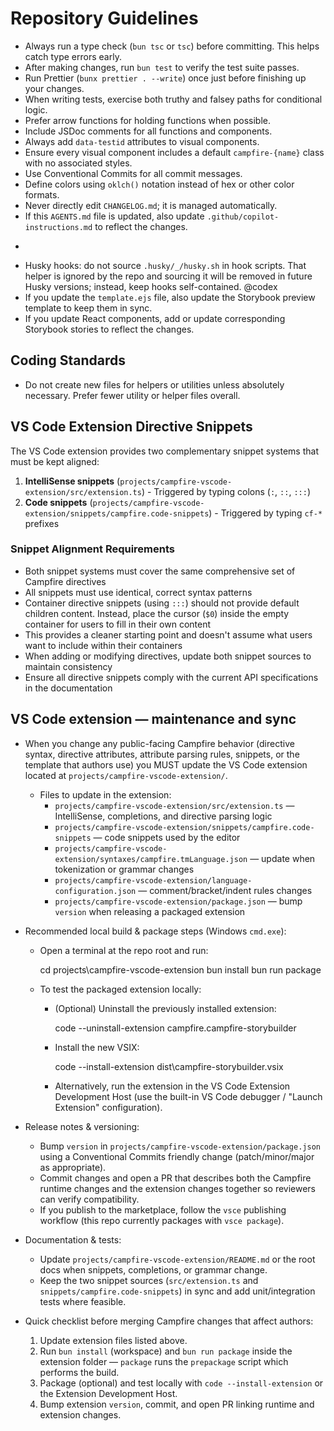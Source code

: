 # Repository Guidelines

- Always run a type check (`bun tsc` or `tsc`) before committing. This helps catch type errors early.
- After making changes, run `bun test` to verify the test suite passes.
- Run Prettier (`bunx prettier . --write`) once just before finishing up your changes.
- When writing tests, exercise both truthy and falsey paths for conditional logic.
- Prefer arrow functions for holding functions when possible.
- Include JSDoc comments for all functions and components.
- Always add `data-testid` attributes to visual components.
- Ensure every visual component includes a default `campfire-{name}` class with no associated styles.
- Use Conventional Commits for all commit messages.
- Define colors using `oklch()` notation instead of hex or other color formats.
- Never directly edit `CHANGELOG.md`; it is managed automatically.
- If this `AGENTS.md` file is updated, also update `.github/copilot-instructions.md` to reflect the changes.

*

- Husky hooks: do not source `.husky/_/husky.sh` in hook scripts. That helper is ignored by the repo and sourcing it will be removed in future Husky versions; instead, keep hooks self-contained. @codex
- If you update the `template.ejs` file, also update the Storybook preview template to keep them in sync.
- If you update React components, add or update corresponding Storybook stories to reflect the changes.

## Coding Standards

- Do not create new files for helpers or utilities unless absolutely necessary. Prefer fewer utility or helper files overall.

## VS Code Extension Directive Snippets

The VS Code extension provides two complementary snippet systems that must be kept aligned:

1. **IntelliSense snippets** (`projects/campfire-vscode-extension/src/extension.ts`) - Triggered by typing colons (`:`, `::`, `:::`)
2. **Code snippets** (`projects/campfire-vscode-extension/snippets/campfire.code-snippets`) - Triggered by typing `cf-*` prefixes

### Snippet Alignment Requirements

- Both snippet systems must cover the same comprehensive set of Campfire directives
- All snippets must use identical, correct syntax patterns
- Container directive snippets (using `:::`) should not provide default children content. Instead, place the cursor (`$0`) inside the empty container for users to fill in their own content
- This provides a cleaner starting point and doesn't assume what users want to include within their containers
- When adding or modifying directives, update both snippet sources to maintain consistency
- Ensure all directive snippets comply with the current API specifications in the documentation

## VS Code extension — maintenance and sync

- When you change any public-facing Campfire behavior (directive syntax, directive attributes, attribute parsing rules, snippets, or the template that authors use) you MUST update the VS Code extension located at `projects/campfire-vscode-extension/`.
  - Files to update in the extension:
    - `projects/campfire-vscode-extension/src/extension.ts` — IntelliSense, completions, and directive parsing logic
    - `projects/campfire-vscode-extension/snippets/campfire.code-snippets` — code snippets used by the editor
    - `projects/campfire-vscode-extension/syntaxes/campfire.tmLanguage.json` — update when tokenization or grammar changes
    - `projects/campfire-vscode-extension/language-configuration.json` — comment/bracket/indent rules changes
    - `projects/campfire-vscode-extension/package.json` — bump `version` when releasing a packaged extension

- Recommended local build & package steps (Windows `cmd.exe`):
  - Open a terminal at the repo root and run:

    cd projects\campfire-vscode-extension
    bun install
    bun run package

  - To test the packaged extension locally:
    - (Optional) Uninstall the previously installed extension:

      code --uninstall-extension campfire.campfire-storybuilder

    - Install the new VSIX:

      code --install-extension dist\campfire-storybuilder.vsix

    - Alternatively, run the extension in the VS Code Extension Development Host (use the built-in VS Code debugger / "Launch Extension" configuration).

- Release notes & versioning:
  - Bump `version` in `projects/campfire-vscode-extension/package.json` using a Conventional Commits friendly change (patch/minor/major as appropriate).
  - Commit changes and open a PR that describes both the Campfire runtime changes and the extension changes together so reviewers can verify compatibility.
  - If you publish to the marketplace, follow the `vsce` publishing workflow (this repo currently packages with `vsce package`).

- Documentation & tests:
  - Update `projects/campfire-vscode-extension/README.md` or the root docs when snippets, completions, or grammar change.
  - Keep the two snippet sources (`src/extension.ts` and `snippets/campfire.code-snippets`) in sync and add unit/integration tests where feasible.

- Quick checklist before merging Campfire changes that affect authors:
  1. Update extension files listed above.
  2. Run `bun install` (workspace) and `bun run package` inside the extension folder — `package` runs the `prepackage` script which performs the build.
  3. Package (optional) and test locally with `code --install-extension` or the Extension Development Host.
  4. Bump extension `version`, commit, and open PR linking runtime and extension changes.
